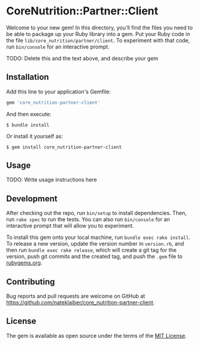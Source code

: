 # CoreNutrition::Partner::Client

Welcome to your new gem! In this directory, you'll find the files you need to be able to package up your Ruby library into a gem. Put your Ruby code in the file `lib/core_nutrition/partner/client`. To experiment with that code, run `bin/console` for an interactive prompt.

TODO: Delete this and the text above, and describe your gem

## Installation

Add this line to your application's Gemfile:

```ruby
gem 'core_nutrition-partner-client'
```

And then execute:

    $ bundle install

Or install it yourself as:

    $ gem install core_nutrition-partner-client

## Usage

TODO: Write usage instructions here

## Development

After checking out the repo, run `bin/setup` to install dependencies. Then, run `rake spec` to run the tests. You can also run `bin/console` for an interactive prompt that will allow you to experiment.

To install this gem onto your local machine, run `bundle exec rake install`. To release a new version, update the version number in `version.rb`, and then run `bundle exec rake release`, which will create a git tag for the version, push git commits and the created tag, and push the `.gem` file to [rubygems.org](https://rubygems.org).

## Contributing

Bug reports and pull requests are welcome on GitHub at https://github.com/nateklaiber/core_nutrition-partner-client.

## License

The gem is available as open source under the terms of the [MIT License](https://opensource.org/licenses/MIT).

